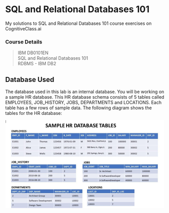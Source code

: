 # SQL and Relational Databases 101
My solutions to SQL and Relational Databases 101 course exercises on CognitiveClass.ai    
 
### Course Details
> IBM DB0101EN   
> SQL and Relational Databases 101     
> RDBMS - IBM DB2

## Database Used
The database used in this lab is an internal database. You will be working on a sample HR database. This HR database schema consists of 5 tables called EMPLOYEES, JOB_HISTORY, JOBS, DEPARTMENTS and LOCATIONS. Each table has a few rows of sample data. The following diagram shows the tables for the HR database:

![HR-DATABASE-TABLES](db-images/HR-DATABASE-TABLES.png)

